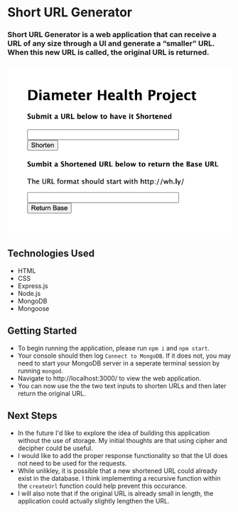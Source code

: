 # Short URL Generator

### Short URL Generator is a web application that can receive a URL of any size through a UI and generate a “smaller” URL. When this new URL is called, the original URL is returned.

## 
![Landing Page](./public/images/landing_page.jpg)

## Technologies Used
- HTML
- CSS
- Express.js
- Node.js
- MongoDB
- Mongoose

## Getting Started
- To begin running the application, please run `npm i` and `npm start`.
- Your console should then log `Connect to MongoDB`. If it does not, you may need to start your MongoDB server in a seperate terminal session by running `mongod`.
- Navigate to http://localhost:3000/ to view the web application.
- You can now use the the two text inputs to shorten URLs and then later return the original URL.


## Next Steps
- In the future I'd like to explore the idea of building this application without the use of storage. My initial thoughts are that using cipher and decipher could be useful.
- I would like to add the proper response functionality so that the UI does not need to be used for the requests.
- While unlikley, it is possible that a new shortened URL could already exist in the database. I think implementing a recursive function within the `createUrl` function could help prevent this occurance.
- I will also note that if the original URL is already small in length, the application could actually slightly lengthen the URL.